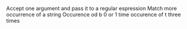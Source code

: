 Accept one argument and pass it to a regular espression
Match more occurrence of a string
Occurence od b 0 or 1 time
occurence of t three times
